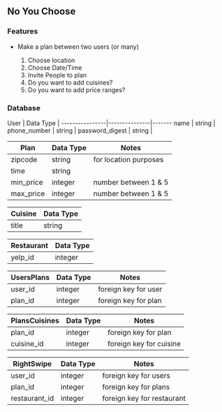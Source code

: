 ## No You Choose

### Features

* Make a plan between two users (or many)

  1. Choose location
  2. Choose Date/Time
  3. Invite People to plan
  4. Do you want to add cuisines?
  5. Do you want to add price ranges?


### Database

User            |   Data Type   |
----------------|---------------|-------
name            |   string      |
phone_number    |   string      |
password_digest |   string      |


Plan            |   Data Type   | Notes
----------------|---------------|-------
zipcode         |  string       | for location purposes
time            |  string       |
min_price       |  integer      | number between 1 & 5
max_price       |  integer      | number between 1 & 5

Cuisine   |  Data Type
----------|---------------
title     |  string

Restaurant     | Data Type
---------------|-------------
yelp_id        | integer

UsersPlans    |  Data Type   | Notes
--------------|--------------|----------------------
user_id       |  integer     | foreign key for user
plan_id       |  integer     | foreign key for plan

PlansCuisines |  Data Type   | Notes
--------------|--------------|---------
plan_id       |  integer     | foreign key for plan
cuisine_id    |  integer     | foreign key for cuisine

RightSwipe    | Data Type    | Notes
--------------|--------------|-------------------------
user_id       | integer      | foreign key for users
plan_id       | integer      | foreign key for plans
restaurant_id | integer      | foreign key for restaurant
